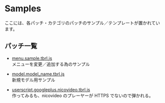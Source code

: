 # Samples

ここには、各パッチ・カテゴリのパッチのサンプル／テンプレートが置かれています。

## パッチ一覧

* [menu.sample.tbrl.js](https://raw.github.com/YungSang/patches-for-taberareloo/master/samples/menu.sample.tbrl.js)  
	メニューを変更／追加する為のサンプル

* [model.model_name.tbrl.js](https://raw.github.com/YungSang/patches-for-taberareloo/master/samples/model.model_name.tbrl.js)  
	新規モデル用サンプル

* [userscript.googleplus.nicovideo.tbrl.js](https://raw.github.com/YungSang/patches-for-taberareloo/master/samples/userscript.googleplus.nicovideo.tbrl.js)  
	作ってみるも、nicovideo のプレーヤーが HTTPS でないので弾かれる。
